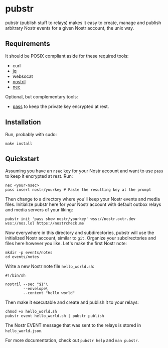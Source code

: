 # pubstr

pubstr (publish stuff to relays) makes it easy to create, manage and publish arbitrary Nostr events for a given Nostr account, the unix way.

## Requirements

It should be POSIX compliant aside for these required tools:

- curl
- jq
- websocat
- [nostril](https://github.com/jb55/nostril)
- [nec](https://github.com/straumer/nec)

Optional, but complementary tools:

- [pass](https://www.passwordstore.org/) to keep the private key encrypted at rest.

## Installation

Run, probably with sudo:
```
make install
```
## Quickstart

Assuming you have an `nsec` key for your Nostr account and want to use `pass` to keep it encrypted at rest. Run:
```
nec <your-nsec>
pass insert nostr/yourkey # Paste the resulting key at the prompt
```

Then change to a directory where you'll keep your Nostr events and media files. Initialize pubstr here for your Nostr account with default outbox relays and media servers of your liking:
```
pubstr init 'pass show nostr/yourkey' wss://nostr.oxtr.dev wss://nos.lol https://nostrcheck.me
```

Now everywhere in this directory and subdirectories, pubstr will use the initialized Nostr account, similar to `git`. Organize your subdirectories and files here however you like. Let's make the first Nostr note:
```
mkdir -p events/notes
cd events/notes
```

Write a new Nostr note file `hello_world.sh`:
```
#!/bin/sh

nostril --sec "$1"\
        --envelope\
        --content "hello world"
```

Then make it executable and create and publish it to your relays:
```
chmod +x hello_world.sh
pubstr event hello_world.sh | pubstr publish
```

The Nostr EVENT message that was sent to the relays is stored in `hello_world.json`.

For more documentation, check out `pubstr help` and `man pubstr`.
